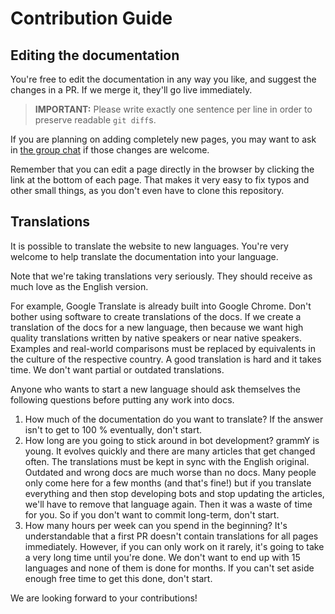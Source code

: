 # Contribution Guide

## Editing the documentation

You're free to edit the documentation in any way you like, and suggest the changes in a PR.
If we merge it, they'll go live immediately.

> **IMPORTANT:** Please write exactly one sentence per line in order to preserve readable `git diff`s.

If you are planning on adding completely new pages, you may want to ask in [the group chat](https://t.me/grammyjs) if those changes are welcome.

Remember that you can edit a page directly in the browser by clicking the link at the bottom of each page.
That makes it very easy to fix typos and other small things, as you don't even have to clone this repository.

## Translations

It is possible to translate the website to new languages.
You're very welcome to help translate the documentation into your language.

Note that we're taking translations very seriously.
They should receive as much love as the English version.

For example, Google Translate is already built into Google Chrome.
Don't bother using software to create translations of the docs.
If we create a translation of the docs for a new language, then because we want high quality translations written by native speakers or near native speakers.
Examples and real-world comparisons must be replaced by equivalents in the culture of the respective country.
A good translation is hard and it takes time. We don't want partial or outdated translations.

Anyone who wants to start a new language should ask themselves the following questions before putting any work into docs.

1. How much of the documentation do you want to translate?
   If the answer isn't to get to 100 % eventually, don't start.
2. How long are you going to stick around in bot development? grammY is young.
   It evolves quickly and there are many articles that get changed often.
   The translations must be kept in sync with the English original.
   Outdated and wrong docs are much worse than no docs.
   Many people only come here for a few months (and that's fine!) but if you translate everything and then stop developing bots and stop updating the articles, we'll have to remove that language again.
   Then it was a waste of time for you.
   So if you don't want to commit long-term, don't start.
3. How many hours per week can you spend in the beginning?
   It's understandable that a first PR doesn't contain translations for all pages immediately.
   However, if you can only work on it rarely, it's going to take a very long time until you're done.
   We don't want to end up with 15 languages and none of them is done for months.
   If you can't set aside enough free time to get this done, don't start.

We are looking forward to your contributions!
